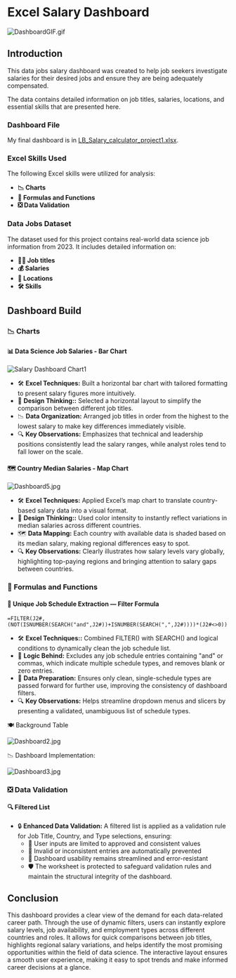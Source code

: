 # Excel Salary Dashboard

![DashboardGIF.gif](Resources/DashboardGIF.gif)

## Introduction

This data jobs salary dashboard was created to help job seekers investigate salaries for their desired jobs and ensure they are being adequately compensated. 

The data contains detailed information on job titles, salaries, locations, and essential skills that are presented here.

### Dashboard File
My final dashboard is in [LB_Salary_calculator_project1.xlsx](LB_Salary_calculator_project1.xlsx).

### Excel Skills Used

The following Excel skills were utilized for analysis:

- **📉 Charts**
- **🧮 Formulas and Functions**
- **❎ Data Validation**

### Data Jobs Dataset

The dataset used for this project contains real-world data science job information from 2023. It includes detailed information on:

- **👨‍💼 Job titles**
- **💰 Salaries**
- **📍 Locations**
- **🛠️ Skills**

## Dashboard Build

### 📉 Charts

#### 📊 Data Science Job Salaries - Bar Chart

<img src="Resources/Dashboard4.jpg" alt="Salary Dashboard Chart1">

- 🛠️ **Excel Techniques:** Built a horizontal bar chart with tailored formatting to present salary figures more intuitively.
- 🎨 **Design Thinking::** Selected a horizontal layout to simplify the comparison between different job titles.
- 📉 **Data Organization:** Arranged job titles in order from the highest to the lowest salary to make key differences immediately visible.
- 🔍 **Key Observations:** Emphasizes that technical and leadership positions consistently lead the salary ranges, while analyst roles tend to fall lower on the scale.

#### 🗺️ Country Median Salaries - Map Chart

![Dashboard5.jpg](/Resources/Dashboard5.jpg)

- 🛠️ **Excel Techniques:** Applied Excel’s map chart to translate country-based salary data into a visual format.
- 🎨 **Design Thinking::** Used color intensity to instantly reflect variations in median salaries across different countries.
- 🗺️ **Data Mapping:** Each country with available data is shaded based on its median salary, making regional differences easy to spot.
- 🔍 **Key Observations:** Clearly illustrates how salary levels vary globally, highlighting top-paying regions and bringing attention to salary gaps between countries.

### 🧮 Formulas and Functions

#### 🧩 Unique Job Schedule Extraction — Filter Formula

```
=FILTER(J2#,(NOT(ISNUMBER(SEARCH("and",J2#))+ISNUMBER(SEARCH(",",J2#))))*(J2#<>0))
```

- 🛠️ **Excel Techniques::** Combined FILTER() with SEARCH() and logical conditions to dynamically clean the job schedule list.
- 🧠 **Logic Behind:** Excludes any job schedule entries containing "and" or commas, which indicate multiple schedule types, and removes blank or zero entries.
- 🧹 **Data Preparation:** Ensures only clean, single-schedule types are passed forward for further use, improving the consistency of dashboard filters.
- 🔍 **Key Observations:** Helps streamline dropdown menus and slicers by presenting a validated, unambiguous list of schedule types.

🍽️ Background Table

![Dashboard2.jpg](Resources/Dashboard2.jpg) 

📉 Dashboard Implementation:

![Dashboard3.jpg](Resources/Dashboard3.jpg)

### ❎ Data Validation

#### 🔍 Filtered List

- 🔒 **Enhanced Data Validation:** A filtered list is applied as a validation rule for Job Title, Country, and Type selections, ensuring:
    - 🎯 User inputs are limited to approved and consistent values
    - 🚫 Invalid or inconsistent entries are automatically prevented
    - 👥 Dashboard usability remains streamlined and error-resistant
    - 🛡️ The worksheet is protected to safeguard validation rules and maintain the structural integrity of the dashboard.

## Conclusion

This dashboard provides a clear view of the demand for each data-related career path. Through the use of dynamic filters, users can instantly explore salary levels, job availability, and employment types across different countries and roles. It allows for quick comparisons between job titles, highlights regional salary variations, and helps identify the most promising opportunities within the field of data science. The interactive layout ensures a smooth user experience, making it easy to spot trends and make informed career decisions at a glance.
